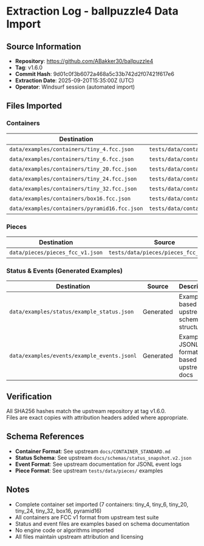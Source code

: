 # Extraction Log - ballpuzzle4 Data Import

## Source Information
- **Repository**: https://github.com/ABakker30/ballpuzzle4
- **Tag**: v1.6.0
- **Commit Hash**: 9d01c0f3b6072a468a5c33b742d2f07421f617e6
- **Extraction Date**: 2025-09-20T15:35:00Z (UTC)
- **Operator**: Windsurf session (automated import)

## Files Imported

### Containers
| Destination | Source | SHA256 |
|-------------|--------|--------|
| `data/examples/containers/tiny_4.fcc.json` | `tests/data/containers/tiny_4.fcc.json` | b05799fdd335a046e817e36f5b3a9bce2aa04346 |
| `data/examples/containers/tiny_6.fcc.json` | `tests/data/containers/tiny_6.fcc.json` | 8582badeca0bb1b315343d9e50f75294957847ab |
| `data/examples/containers/tiny_20.fcc.json` | `tests/data/containers/tiny_20.fcc.json` | 41824d7b5fa8dbd531815fe7df6a4d1d2998a596 |
| `data/examples/containers/tiny_24.fcc.json` | `tests/data/containers/tiny_24.fcc.json` | 2be49f5fd0a97e3795f492398da4d0dd958c2418 |
| `data/examples/containers/tiny_32.fcc.json` | `tests/data/containers/tiny_32.fcc.json` | f6e71e0c98d695eb0f886d80d7ab460e463137ef |
| `data/examples/containers/box16.fcc.json` | `tests/data/containers/box16.fcc.json` | 39917834721ef75bb01d9f3a391ef9b493ca83f1 |
| `data/examples/containers/pyramid16.fcc.json` | `tests/data/containers/pyramid16.fcc.json` | ecd746582c123b6c73c0fe43d32c0283c5cb0b7a |

### Pieces
| Destination | Source | SHA256 |
|-------------|--------|--------|
| `data/pieces/pieces_fcc_v1.json` | `tests/data/pieces/pieces_fcc_v1.json` | 6c7d54ade07e3df42409238f4cf88b18b7a497a9 |

### Status & Events (Generated Examples)
| Destination | Source | Description |
|-------------|--------|-------------|
| `data/examples/status/example_status.json` | Generated | Example based on upstream schema structure |
| `data/examples/events/example_events.jsonl` | Generated | Example JSONL format based on upstream docs |

## Verification
All SHA256 hashes match the upstream repository at tag v1.6.0.  
Files are exact copies with attribution headers added where appropriate.

## Schema References
- **Container Format**: See upstream `docs/CONTAINER_STANDARD.md`
- **Status Schema**: See upstream `docs/schemas/status_snapshot.v2.json`  
- **Event Format**: See upstream documentation for JSONL event logs
- **Piece Format**: See upstream `tests/data/pieces/` examples

## Notes
- Complete container set imported (7 containers: tiny_4, tiny_6, tiny_20, tiny_24, tiny_32, box16, pyramid16)
- All containers are FCC v1 format from upstream test suite
- Status and event files are examples based on schema documentation
- No engine code or algorithms imported
- All files maintain upstream attribution and licensing
